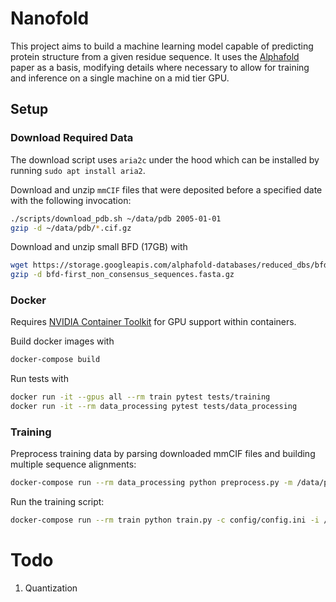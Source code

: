 # Nanofold
This project aims to build a machine learning model capable of predicting protein structure from
a given residue sequence. It uses the [Alphafold](https://www.nature.com/articles/s41586-021-03819-2)
paper as a basis, modifying details where necessary to allow for training and inference on a single
machine on a mid tier GPU.

## Setup
### Download Required Data
The download script uses `aria2c` under the hood which can be installed by running `sudo apt install aria2`.

Download and unzip `mmCIF` files that were deposited before a specified date with the following invocation:
```bash
./scripts/download_pdb.sh ~/data/pdb 2005-01-01
gzip -d ~/data/pdb/*.cif.gz
```

Download and unzip small BFD (17GB) with
```bash
wget https://storage.googleapis.com/alphafold-databases/reduced_dbs/bfd-first_non_consensus_sequences.fasta.gz
gzip -d bfd-first_non_consensus_sequences.fasta.gz
```

### Docker
Requires [NVIDIA Container Toolkit](https://docs.nvidia.com/datacenter/cloud-native/container-toolkit/latest/install-guide.html)
for GPU support within containers.

Build docker images with
```bash
docker-compose build
```

Run tests with
```bash
docker run -it --gpus all --rm train pytest tests/training
docker run -it --rm data_processing pytest tests/data_processing
```

### Training
Preprocess training data by parsing downloaded mmCIF files and building multiple sequence alignments:
```bash
docker-compose run --rm data_processing python preprocess.py -m /data/pdb/ -o /preprocess/ --small_bfd /data/bfd-first_non_consensus_sequences.fasta
```

Run the training script:
```bash
docker-compose run --rm train python train.py -c config/config.ini -i /db/pdb_data.arrow --mlflow
```

# Todo
1) Quantization